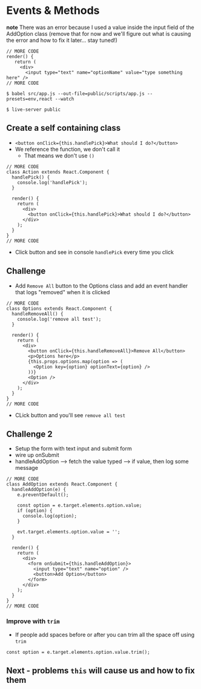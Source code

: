 # Events & Methods
**note** There was an error because I used a value inside the input field of the AddOption class (remove that for now and we'll figure out what is causing the error and how to fix it later... stay tuned!)

```
// MORE CODE
render() {
   return (
     <div>
       <input type="text" name="optionName" value="type something here" />
// MORE CODE
```

`$ babel src/app.js --out-file=public/scripts/app.js --presets=env,react --watch`

`$ live-server public`

## Create a self containing class
* `<button onClick={this.handlePick}>What should I do?</button>`
* We reference the function, we don't call it
    - That means we don't use `()`

```
// MORE CODE
class Action extends React.Component {
  handlePick() {
    console.log('handlePick');
  }

  render() {
    return (
      <div>
        <button onClick={this.handlePick}>What should I do?</button>
      </div>
    );
  }
}
// MORE CODE
```

* Click button and see in console `handlePick` every time you click

## Challenge
* Add `Remove All` button to the Options class and add an event handler that logs "removed" when it is clicked

```
// MORE CODE
class Options extends React.Component {
  handleRemoveAll() {
    console.log('remove all test');
  }

  render() {
    return (
      <div>
        <button onClick={this.handleRemoveAll}>Remove All</button>
        <p>Options here</p>
        {this.props.options.map(option => (
          <Option key={option} optionText={option} />
        ))}
        <Option />
      </div>
    );
  }
}
// MORE CODE
```

* CLick button and you'll see `remove all test`

## Challenge 2
* Setup the form with text input and submit form
* wire up onSubmit
* handleAddOption --> fetch the value typed --> if value, then log some message

```
// MORE CODE
class AddOption extends React.Component {
  handleAddOption(e) {
    e.preventDefault();

    const option = e.target.elements.option.value;
    if (option) {
      console.log(option);
    }

    evt.target.elements.option.value = '';
  }

  render() {
    return (
      <div>
        <form onSubmit={this.handleAddOption}>
          <input type="text" name="option" />
          <button>Add Option</button>
        </form>
      </div>
    );
  }
}
// MORE CODE
```

### Improve with `trim`
* If people add spaces before or after you can trim all the space off using `trim`

`const option = e.target.elements.option.value.trim();`

## Next - problems `this` will cause us and how to fix them

